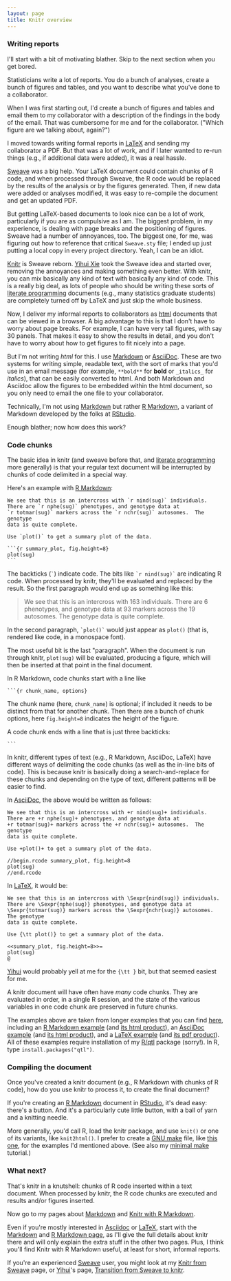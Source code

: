 ```yaml
---
layout: page
title: Knitr overview
---
```


### Writing reports

I'll start with a bit of motivating blather. Skip to the next
section when you get bored.

Statisticians write a lot of reports. You do a bunch of analyses,
create a bunch of figures and tables, and you want to describe what
you've done to a collaborator.

When I was first starting out, I'd create a bunch of figures and
tables and email them to my collaborator with a description of the
findings in the body of the email. That was cumbersome for me and for
the collaborator. ("Which figure are we talking about, again?")

I moved towards writing formal reports in
[LaTeX](http://www.latex-project.org) and sending my collaborator a
PDF. But that was a lot of work, and if I later wanted to re-run
things (e.g., if additional data were added), it was a real hassle.

[Sweave](http://leisch.userweb.mwn.de/Sweave/) was a big help.
Your LaTeX document could contain chunks of R code, and when processed
through Sweave, the R code would be replaced by the results of the
analysis or by the figures generated. Then, if new data were added or
analyses modified, it was easy to re-compile the document and get an
updated PDF.

But getting LaTeX-based documents to look nice can be a lot of work,
particularly if you are as compulsive as I am. The biggest
problem, in my experience, is dealing with page breaks and the
positioning of figures. Sweave had a number of annoyances, too. The
biggest one, for me, was figuring out how to reference that critical
`Sweave.sty` file; I ended up just putting a local copy in every
project directory. Yeah, I can be an idiot.

[Knitr](http://yihui.name/knitr/) is Sweave
reborn. [Yihui Xie](http://yihui.name/) took the Sweave idea and
started over, removing the annoyances and making something even
better. With knitr, you can mix basically any kind of text with
basically any kind of code. This is a really big deal, as lots of
people who should be writing these sorts of
[literate programming](http://en.wikipedia.org/wiki/Literate_programming)
documents (e.g., many statistics graduate students)
are completely turned off by LaTeX and just skip the whole business.

Now, I deliver my informal reports to collaborators as
[html](http://en.wikipedia.org/wiki/HTML) documents that can be viewed
in a browser. A big advantage to this is that I don't have to worry
about page breaks. For example, I can have very tall figures, with say
30 panels. That makes it easy to show the results in detail, and you
don't have to worry about how to get figures to fit nicely into a
page.

But I'm not writing _html_ for this. I use
[Markdown](http://daringfireball.net/projects/markdown/) or
[AsciiDoc](http://www.methods.co.nz/asciidoc/). These are two systems
for writing simple, readable text, with the sort of marks that you'd
use in an email message (for example, `**bold**` for **bold** or
`_italics_` for _italics_), that can be easily converted to html. And
both Markdown and Asciidoc allow the figures to be embedded within the
html document, so you only need to email the one file to your
collaborator.

Technically, I'm not using 
[Markdown](http://daringfireball.net/projects/markdown/) but rather
[R Markdown](http://www.rstudio.com/ide/docs/r_markdown), a variant of
Markdown developed by the folks at [RStudio](http://www.rstudio.com).

Enough blather; now how does this work?

### Code chunks

The basic idea in knitr (and sweave before that, and 
[literate programming](http://en.wikipedia.org/wiki/Literate_programming)
more generally) is that your regular text document will be interrupted
by chunks of code delimited in a special way.

Here's an example with [R Markdown](http://www.rstudio.com/ide/docs/r_markdown):

    We see that this is an intercross with `r nind(sug)` individuals.
    There are `r nphe(sug)` phenotypes, and genotype data at 
    `r totmar(sug)` markers across the `r nchr(sug)` autosomes.  The genotype
    data is quite complete.

    Use `plot()` to get a summary plot of the data.

    ```{r summary_plot, fig.height=8}
    plot(sug)
    ```
    
The backticks (`` ` ``) indicate code. The bits like `` `r nind(sug)` ``
are indicating R code. When processed by knitr, they'll be evaluated
and replaced by the result. So the first paragraph would end up
as something like this:

> We see that this is an intercross with 163 individuals.
> There are 6 phenotypes, and genotype data at 
> 93 markers across the 19 autosomes.  The genotype
> data is quite complete.

In the second paragraph, `` `plot()` `` would just appear as `plot()`
(that is, rendered like code, in a monospace font).

The most useful bit is the last "paragraph". When the document is run
through knitr, `plot(sug)` will be evaluated, producing a figure,
which will then be inserted at that point in the final document.

In R Markdown, code chunks start with a line like

    ```{r chunk_name, options}

The chunk name (here, `chunk_name`) is optional; if included it needs
to be distinct from that for another chunk. Then there are a bunch of
chunk options, here `fig.height=8` indicates the height of the figure.

A code chunk ends with a line that is just three backticks:

    ```

In knitr, different types of text (e.g., R Markdown, AsciiDoc, LaTeX)
have different ways of delimiting the code chunks (as well as the
in-line bits of code). This is because
knitr is basically doing a search-and-replace for these chunks 
and depending on the type of text, different patterns will be easier
to find.

In [AsciiDoc](http://www.methods.co.nz/asciidoc/), the above would be written as follows:

    We see that this is an intercross with +r nind(sug)+ individuals.
    There are +r nphe(sug)+ phenotypes, and genotype data at 
    +r totmar(sug)+ markers across the +r nchr(sug)+ autosomes.  The genotype
    data is quite complete.

    Use +plot()+ to get a summary plot of the data.

    //begin.rcode summary_plot, fig.height=8
    plot(sug)
    //end.rcode

In [LaTeX](http://www.latex-project.org), it would be:

    We see that this is an intercross with \Sexpr{nind(sug)} individuals.
    There are \Sexpr{nphe(sug)} phenotypes, and genotype data at 
    \Sexpr{totmar(sug)} markers across the \Sexpr{nchr(sug)} autosomes.  The genotype
    data is quite complete.

    Use {\tt plot()} to get a summary plot of the data.

    <<summary_plot, fig.height=8>>=
    plot(sug)
    @

[Yihui](http://yihui.name/) would probably yell at me for the `{\tt }`
bit, but that seemed easiest for me.

A knitr document will have often have _many_ code chunks. They are
evaluated in order, in a single R session, and the state of the
various variables in one code chunk are preserved in future chunks.

The examples above are taken from longer examples that you can find
[here](https://github.com/kbroman/knitr_knutshell/tree/gh-pages/assets), including an
[R Markdown example](../assets/knitr_example.Rmd) (and
[its html product](../assets/knitr_example.html)), an
[AsciiDoc example](../assets/knitr_example.Rasciidoc) (and
[its html product](../assets/knitr_example_asciidoc.html)), and a
[LaTeX example](../assets/knitr_example.Rnw) (and
[its pdf product](../assets/knitr_example.pdf)). 
All of these examples require installation of my [R/qtl](http://www.rqtl.org)
package (sorry!). In R, type `install.packages("qtl")`.

### Compiling the document

Once you've created a knitr document (e.g., R Markdown with chunks of
R code), how do you use knitr to process it, to create the final document?

If you're creating an 
[R Markdown](http://www.rstudio.com/ide/docs/r_markdown) document
in [RStudio](http://www.rstudio.com), it's dead easy: there's a
button. And it's a particularly cute little button, with a ball of
yarn and a knitting needle.

More generally, you'd call R, load the knitr package, and use `knit()`
or one of its variants, like `knit2html()`. I prefer to create a 
[GNU make](http://www.gnu.org/software/make) file, like 
[this one](../assets/Makefile), for the examples I'd mentioned above.
(See also my [minimal make](http://kbroman.org/minimal_make) tutorial.)

### What next?

That's knitr in a knutshell: chunks of R code inserted within a text
document. When processed by knitr, the R code chunks are executed and
results and/or figures inserted.

Now go to my pages about [Markdown](markdown.html) and [Knitr with R Markdown](Rmarkdown.html). 

Even if you're mostly interested in [Asciidoc](asciidoc.html) or
[LaTeX](latex.html), start with the [Markdown](markdown.html) and [R Markdown page](Rmarkdown.html), as
I'll give the full details about knitr there and will only explain the extra stuff
in the other two pages. Plus, I think you'll find Knitr with R
Markdown useful, at least for short, informal reports.

If you're an experienced 
[Sweave](http://leisch.userweb.mwn.de/Sweave/) user, you might look at
my [Knitr from Sweave](sweave.html) page, or [Yihui](http://yihui.name/)'s page, 
[Transition from Sweave to knitr](http://yihui.name/knitr/demo/sweave/).
